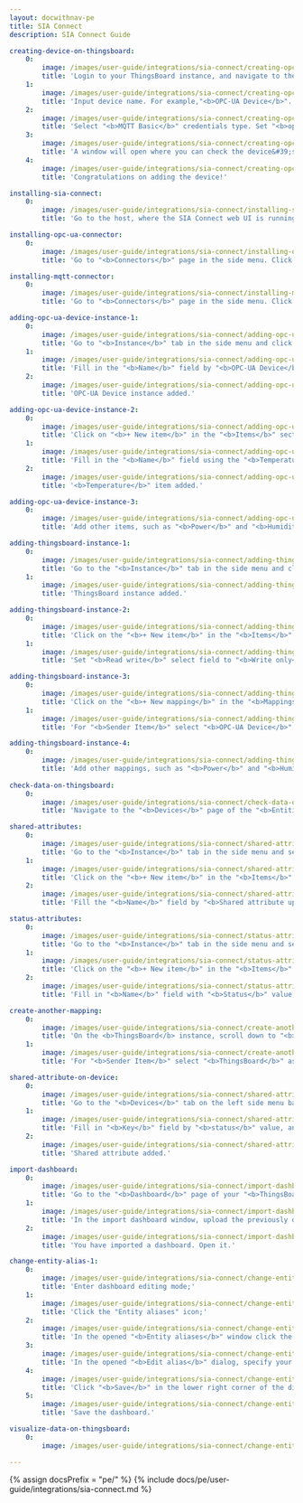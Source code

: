 ```yaml
---
layout: docwithnav-pe
title: SIA Connect
description: SIA Connect Guide

creating-device-on-thingsboard:
    0:
        image: /images/user-guide/integrations/sia-connect/creating-opc-ua-device-1-paas.png
        title: 'Login to your ThingsBoard instance, and navigate to the "<b>Devices</b>" page of the "<b>Entities</b>" section. By default, you navigate to the device group "<b>All</b>". Click on the "<b>plus</b>" icon in the top right corner of the table and then select "<b>Add new device</b>" from drop-down menu;'
    1:
        image: /images/user-guide/integrations/sia-connect/creating-opc-ua-device-2-paas.png
        title: 'Input device name. For example,"<b>OPC-UA Device</b>". Stay default device profile. Now, click the "<b>Credentials</b>" button;'
    2:
        image: /images/user-guide/integrations/sia-connect/creating-opc-ua-device-3-paas.png
        title: 'Select "<b>MQTT Basic</b>" credentials type. Set "<b>opcua_device</b>" as a client ID, "<b>sia_connect</b>" as a user name and use your own password. Click "<b>Add</b>";'
    3:
        image: /images/user-guide/integrations/sia-connect/creating-opc-ua-device-4-paas.png
        title: 'A window will open where you can check the device&#39;s connection to ThingsBoard. Close this window by clicking "<b>Close</b>" button;'
    4:
        image: /images/user-guide/integrations/sia-connect/creating-opc-ua-device-5-paas.png
        title: 'Congratulations on adding the device!'

installing-sia-connect:
    0:
        image: /images/user-guide/integrations/sia-connect/installing-sia-connect-1-paas.png
        title: 'Go to the host, where the SIA Connect web UI is running.'

installing-opc-ua-connector:
    0:
        image: /images/user-guide/integrations/sia-connect/installing-opc-ua-connector-1-paas.png
        title: 'Go to "<b>Connectors</b>" page in the side menu. Click on "<b>Search for Connector to download & install</b>" input field, and start typing the connector name - "<b>OPC-UA</b>". Find "<b>OPC-UA Client</b>", and download it by clicking the appropriate button. <b>OPC-UA</b> connector installed.'

installing-mqtt-connector:
    0:
        image: /images/user-guide/integrations/sia-connect/installing-mqtt-connector-1-paas.png
        title: 'Go to "<b>Connectors</b>" page in the side menu. Click on "<b>Search for Connector to download & install</b>" input field and type "<b>MQTT</b>". Find "<b>MQTT</b>", and download it by clicking the appropriate button. <b>MQTT</b> connector installed.'

adding-opc-ua-device-instance-1:
    0:
        image: /images/user-guide/integrations/sia-connect/adding-opc-ua-device-instance-1-paas.png
        title: 'Go to "<b>Instance</b>" tab in the side menu and click "<b>+ Add new instance</b>" button;'
    1:
        image: /images/user-guide/integrations/sia-connect/adding-opc-ua-device-instance-2-paas.png
        title: 'Fill in the "<b>Name</b>" field by "<b>OPC-UA Device</b>" value, and "<b>“Address</b>" field by "<b>opc.tcp://127.0.0.1:4840/freeopcua/server/</b>" value. Also, don’t forget to disable security settings. Then, click the "<b>Save instance</b>" button;'
    2:
        image: /images/user-guide/integrations/sia-connect/adding-opc-ua-device-instance-3-paas.png
        title: 'OPC-UA Device instance added.'

adding-opc-ua-device-instance-2:
    0:
        image: /images/user-guide/integrations/sia-connect/adding-opc-ua-device-instance-4-paas.png
        title: 'Click on "<b>+ New item</b>" in the "<b>Items</b>" section;'
    1:
        image: /images/user-guide/integrations/sia-connect/adding-opc-ua-device-instance-5-paas.png
        title: 'Fill in the "<b>Name</b>" field using the "<b>Temperature</b>" value, set the "<b>Read write</b>" field to "<b>Read only</b>" option, and fill in the "<b>Identifier</b>" field by "<b>ns=2;i=13</b>" value. Then, click the "<b>Save item</b>" button;'
    2:
        image: /images/user-guide/integrations/sia-connect/adding-opc-ua-device-instance-6-paas.png
        title: '<b>Temperature</b>" item added.'

adding-opc-ua-device-instance-3:
    0:
        image: /images/user-guide/integrations/sia-connect/adding-opc-ua-device-instance-7-paas.png
        title: 'Add other items, such as "<b>Power</b>" and "<b>Humidity</b>".'

adding-thingsboard-instance-1:
    0:
        image: /images/user-guide/integrations/sia-connect/adding-thingsboard-instance-1-paas.png
        title: 'Go to the "<b>Instance</b>" tab in the side menu and click "<b>+ Add new instance</b>" button. Fill in the input fields "<b>Name</b>", "<b>Address</b>", "<b>Port</b>", "<b>Username</b>", "<b>Device id</b>", "<b>Password</b>" with the values shown in the screenshot below. Click "<b>Save instance</b>" button;'
    1:
        image: /images/user-guide/integrations/sia-connect/adding-thingsboard-instance-2-paas.png
        title: 'ThingsBoard instance added.'

adding-thingsboard-instance-2:
    0:
        image: /images/user-guide/integrations/sia-connect/adding-thingsboard-instance-3-paas.png
        title: 'Click on the "<b>+ New item</b>" in the "<b>Items</b>" section;'
    1:
        image: /images/user-guide/integrations/sia-connect/adding-thingsboard-instance-4-paas.png
        title: 'Set "<b>Read write</b>" select field to "<b>Write only</b>" option, fill in "<b>Topic</b>" field by "<b>v1/devices/me/telemetry</b>" value and "<b>Input template</b>" field by "<b>{%ITEM.NAME%: %VALUE%}</b>" value. Click on "<b>Save item</b>" button. Item added.'

adding-thingsboard-instance-3:
    0:
        image: /images/user-guide/integrations/sia-connect/adding-thingsboard-instance-5-paas.png
        title: 'Click on the "<b>+ New mapping</b>" in the "<b>Mappings on ThingsBoard</b>" section;'
    1:
        image: /images/user-guide/integrations/sia-connect/adding-thingsboard-instance-6-paas.png
        title: 'For "<b>Sender Item</b>" select "<b>OPC-UA Device</b>" as instance and "<b>Temperature</b>" as "<b>Item</b>". For "<b>Receiver item</b>" select "<b>ThingsBoard</b>" as "<b>Instance</b>" and "<b>Publish data</b>" as "<b>Item</b>". Click on "<b>Save mapping</b>" button. Mapping added.'

adding-thingsboard-instance-4:
    0:
        image: /images/user-guide/integrations/sia-connect/adding-thingsboard-instance-7-paas.png
        title: 'Add other mappings, such as "<b>Power</b>" and "<b>Humidity</b>".'
  
check-data-on-thingsboard:
    0:
        image: /images/user-guide/integrations/sia-connect/check-data-on-thingsboard-1-paas.png
        title: 'Navigate to the "<b>Devices</b>" page of the "<b>Entities</b>" section of your <b>ThingsBoard</b> instance, and click on the OPC-UA Device row in the table to open device details. Navigate to the "<b>Latest telemetry</b>" tab. You must see incoming data.'

shared-attributes:
    0:
        image: /images/user-guide/integrations/sia-connect/shared-attributes-1-paas.png
        title: 'Go to the "<b>Instance</b>" tab in the side menu and select "<b>ThingsBoard</b>";'
    1:
        image: /images/user-guide/integrations/sia-connect/shared-attributes-2-paas.png
        title: 'Click on the "<b>+ New item</b>" in the "<b>Items</b>" section;'
    2:
        image: /images/user-guide/integrations/sia-connect/shared-attributes-3-paas.png
        title: 'Fill the "<b>Name</b>" field by "<b>Shared attribute update</b>" value, set "<b>Read write</b>" select field to "<b>Read only</b>" option, and fill in "<b>Topic</b>" field by "<b>v1/devices/me/attributes</b>" value. Click on "<b>Save item</b>" button. Item added.'

status-attributes:
    0:
        image: /images/user-guide/integrations/sia-connect/status-attributes-1-paas.png
        title: 'Go to the "<b>Instance</b>" tab in the side menu and select <b>OPC-UA Device</b>;'
    1:
        image: /images/user-guide/integrations/sia-connect/status-attributes-2-paas.png
        title: 'Click on the "<b>+ New item</b>" in the "<b>Items</b>" section;'
    2:
        image: /images/user-guide/integrations/sia-connect/status-attributes-3-paas.png
        title: 'Fill in "<b>Name</b>" field with "<b>Status</b>" value, set "<b>Read write</b>" select field to "<b>Read and Write</b>", fill in "<b>Post-processing (reading)</b>" field by <b>“%VALUE%”</b>, and fill in "<b>Identifier</b>" field by "<b>ns=4;s=Status_s</b>". Click on "<b>Save item</b>" button. Item added.'

create-another-mapping:
    0:
        image: /images/user-guide/integrations/sia-connect/create-another-mapping-1-paas.png
        title: 'On the <b>ThingsBoard</b> instance, scroll down to "<b>Mappings</b>" section and click on "<b>+ New Mapping</b>" button;'
    1:
        image: /images/user-guide/integrations/sia-connect/create-another-mapping-2-paas.png
        title: 'For "<b>Sender Item</b>" select "<b>ThingsBoard</b>" as instance and "<b>Shared attribute update</b>" as "<b>Item</b>". For "<b>Receiver item</b>" select "<b>OPC-UA Device</b>" as instance and "<b>Status</b>" as "<b>Item</b>". Paste "<b>%VALUE.status%</b>" to the "<b>Custom value</b>" field. Click on "<b>Save mapping</b>" button;'

shared-attribute-on-device:
    0:
        image: /images/user-guide/integrations/sia-connect/shared-attribute-on-device-1-paas.png
        title: 'Go to the "<b>Devices</b>" tab on the left side menu bar. Click on "<b>OPC-UA Device</b>", and navigate to the "<b>Attributes</b>" tab. Select "<b>Shared attributes</b>" from dropdown field, and click on "<b>plus</b>" button for create new one;'
    1:
        image: /images/user-guide/integrations/sia-connect/shared-attribute-on-device-2-paas.png
        title: 'Fill in "<b>Key</b>" field by "<b>status</b>" value, and select "<b>Boolean</b>" data type from dropdown field. Then, click on "<b>Add</b>";'
    2:
        image: /images/user-guide/integrations/sia-connect/shared-attribute-on-device-3-paas.png
        title: 'Shared attribute added.'

import-dashboard:
    0:
        image: /images/user-guide/integrations/sia-connect/import-dashboard-1-paas.png
        title: 'Go to the "<b>Dashboard</b>" page of your "<b>ThingsBoard</b>" instance. By default, you navigate to the device group "<b>All</b>". Click on the "<b>plus</b>" icon in the top right corner of the table and then select "<b>Import dashboard</b>" from drop-down menu;'
    1:
        image: /images/user-guide/integrations/sia-connect/import-dashboard-2-paas.png
        title: 'In the import dashboard window, upload the previously downloaded dashboard configuration JSON file, and click "<b>Import</b>";'
    2:
        image: /images/user-guide/integrations/sia-connect/import-dashboard-3-paas.png
        title: 'You have imported a dashboard. Open it.'

change-entity-alias-1:
    0:
        image: /images/user-guide/integrations/sia-connect/change-entity-alias-1-paas.png
        title: 'Enter dashboard editing mode;'
    1:
        image: /images/user-guide/integrations/sia-connect/change-entity-alias-2-paas.png
        title: 'Click the "Entity aliases" icon;'
    2:
        image: /images/user-guide/integrations/sia-connect/change-entity-alias-3-paas.png
        title: 'In the opened "<b>Entity aliases</b>" window click the "<b>Edit alias</b>" icon opposite the "<b>OPC-UA Device</b>" alias;'
    3:
        image: /images/user-guide/integrations/sia-connect/change-entity-alias-4-paas.png
        title: 'In the opened "<b>Edit alias</b>" dialog, specify your <b>OPC-UA Device</b>. A filter type should be "<b>Single entity</b>". Click the "<b>Save</b>" button;'
    4:
        image: /images/user-guide/integrations/sia-connect/change-entity-alias-5-paas.png
        title: 'Click "<b>Save</b>" in the lower right corner of the dialog box;'
    5:
        image: /images/user-guide/integrations/sia-connect/change-entity-alias-6-paas.png
        title: 'Save the dashboard.'

visualize-data-on-thingsboard:
    0:
        image: /images/user-guide/integrations/sia-connect/change-entity-alias-7-paas.png

---
```


{% assign docsPrefix = "pe/" %}
{% include docs/pe/user-guide/integrations/sia-connect.md %}